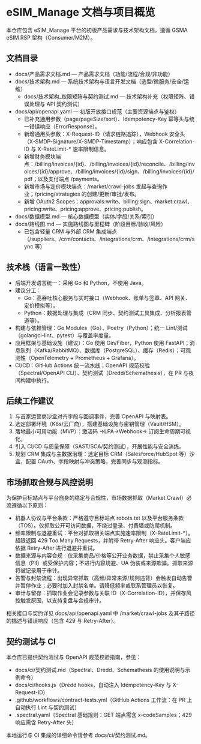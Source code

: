 # eSIM_Manage 文档与项目概览

本仓库包含 eSIM_Manage 平台的初版产品需求与技术架构文档，遵循 GSMA eSIM RSP 架构（Consumer/M2M）。

## 文档目录

- docs/产品需求文档.md — 产品需求文档（功能/流程/合规/非功能）
- docs/技术架构.md — 系统技术架构与语言开发文档（选型/微服务/安全/运维）
  - docs/技术架构\_权限矩阵与契约测试.md — 技术架构补充（权限矩阵、错误处理与 API 契约测试）
- docs/api/openapi.yaml — 初版开放接口规范（主要资源端点与鉴权）
  - 已补充通用参数（page/pageSize/sort）、Idempotency-Key 幂等头与统一错误响应（ErrorResponse）。
  - 新增通用头参数：X-Request-ID（请求链路追踪），Webhook 安全头（X-SMDP-Signature/X-SMDP-Timestamp）；响应包含 X-Correlation-ID 与 X-RateLimit-\* 速率限制信息。
  - 新增财务模块端点：/billing/invoices/{id}、/billing/invoices/{id}/reconcile、/billing/invoices/{id}/approve、/billing/invoices/{id}/sign、/billing/invoices/{id}/pdf；以及支付端点 /payments。
  - 新增市场与定价模块端点：/market/crawl-jobs 发起与查询作业；/pricing/strategies 的创建/更新/审批/发布。
  - 新增 OAuth2 Scopes：approvals:write、billing:sign、market:crawl、pricing:write、pricing:approve、pricing:publish。
- docs/数据模型.md — 核心数据模型（实体/字段/关系/索引）
- docs/路线图.md — 实施路线图与里程碑（阶段目标/验收/风险）
  - 已包含轻量 CRM 与外部 CRM 集成端点（/suppliers、/crm/contacts、/integrations/crm、/integrations/crm/sync 等）

## 技术栈（语言一致性）

- 后端开发语言统一：采用 Go 和 Python，不使用 Java。
- 建议分工：
  - Go：高吞吐核心服务与实时接口（Webhook、账单与签章、API 网关、定价模拟等）。
  - Python：数据处理与集成（CRM 同步、契约测试工具集成、分析报表管道等）。
- 构建与依赖管理：Go Modules（Go）、Poetry（Python）；统一 Lint/测试（golangci-lint、pytest）与覆盖率度量。
- 应用框架与基础设施（建议）：Go 使用 Gin/Fiber，Python 使用 FastAPI；消息队列（Kafka/RabbitMQ）、数据库（PostgreSQL）、缓存（Redis）；可观测性（OpenTelemetry + Prometheus + Grafana）。
- CI/CD：GitHub Actions 统一流水线；OpenAPI 规范校验（Spectral/OpenAPI CLI）、契约测试（Dredd/Schemathesis），在 PR 与夜间构建中执行。

## 后续工作建议

1. 与首家运营商沙盒对齐字段与回调事件，完善 OpenAPI 与映射表。
2. 选定部署环境（K8s/云厂商），搭建基础设施与密钥管理（Vault/HSM）。
3. 落地最小可用功能（MVP）：激活码 →LPA→Webhook→ 订阅生命周期可视化。
4. 引入 CI/CD 与质量保障（SAST/SCA/契约测试），开展性能与安全演练。
5. 规划 CRM 集成与主数据治理：选定目标 CRM（Salesforce/HubSpot 等）沙盒，配置 OAuth、字段映射与冲突策略，完善同步与观测指标。

## 市场抓取合规与风控说明

为保护目标站点与平台自身的稳定与合规性，市场数据抓取（Market Crawl）必须遵循以下原则：

- 机器人协议与平台条款：严格遵守目标站点 robots.txt 以及平台服务条款（TOS）。仅抓取公开可访问数据，不绕过登录、付费墙或防爬机制。
- 频率限制与退避重试：平台对抓取相关端点实施速率限制（X-RateLimit-\*）。超限返回 429 Too Many Requests，并附带 Retry-After 响应头。客户端应依据 Retry-After 进行退避并重试。
- 数据来源与内容合规：仅采集商品/价格等公开业务数据，禁止采集个人敏感信息（PII）或受保护内容；不进行内容规避、UA 伪装或来源欺骗。抓取来源将被记录用于审计。
- 告警与封禁流程：出现异常抓取（高频/异常来源/规则违背）会触发自动告警并暂停作业；必要时加入封禁名单。请降低频率或联系管理员以恢复。
- 审计与留存：抓取作业会记录参数与关联 ID（X-Correlation-ID），并保存风控触发原因，以支持复盘与合规审计。

相关接口与契约详见 docs/api/openapi.yaml 中 /market/crawl-jobs 及其子路径的描述与错误响应（包含 429 与 Retry-After）。

## 契约测试与 CI

本仓库已提供契约测试与 OpenAPI 规范校验指南，参见：

- docs/ci/契约测试.md（Spectral、Dredd、Schemathesis 的使用说明与示例命令）
- docs/ci/hooks.js（Dredd hooks，自动注入 Idempotency-Key 与 X-Request-ID）
- .github/workflows/contract-tests.yml（GitHub Actions 工作流：在 PR 上自动执行 Lint 与契约测试）
- .spectral.yaml（Spectral 基础规则：GET 端点需含 x-codeSamples；429 响应需含 Retry-After 头）

本地运行与 CI 集成的详细命令请参考 docs/ci/契约测试.md。

